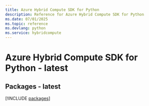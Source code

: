 ```yaml
---
title: Azure Hybrid Compute SDK for Python
description: Reference for Azure Hybrid Compute SDK for Python
ms.date: 07/01/2025
ms.topic: reference
ms.devlang: python
ms.service: hybridcompute
---
```

# Azure Hybrid Compute SDK for Python - latest
## Packages - latest
[!INCLUDE [packages](hybrid-compute-index.md)]